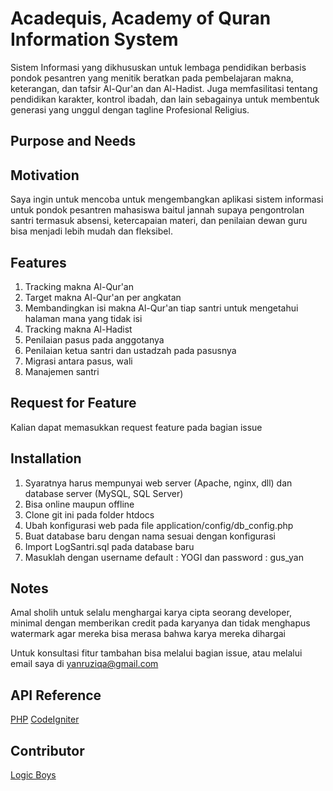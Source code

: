 # Acadequis, Academy of Quran Information System
Sistem Informasi yang dikhususkan untuk lembaga pendidikan berbasis pondok pesantren yang menitik beratkan pada pembelajaran makna, keterangan, dan tafsir Al-Qur'an dan Al-Hadist. Juga memfasilitasi tentang pendidikan karakter, kontrol ibadah, dan lain sebagainya untuk membentuk generasi yang unggul dengan tagline Profesional Religius.
## Purpose and Needs

## Motivation
Saya ingin untuk mencoba untuk mengembangkan aplikasi sistem informasi untuk pondok pesantren mahasiswa baitul jannah supaya pengontrolan santri termasuk absensi, ketercapaian materi, dan penilaian dewan guru bisa menjadi lebih mudah dan fleksibel.
## Features
1. Tracking makna Al-Qur'an
2. Target makna Al-Qur'an per angkatan
3. Membandingkan isi makna Al-Qur'an tiap santri untuk mengetahui halaman mana yang tidak isi
4. Tracking makna Al-Hadist
5. Penilaian pasus pada anggotanya
6. Penilaian ketua santri dan ustadzah pada pasusnya
7. Migrasi antara pasus, wali
8. Manajemen santri

## Request for Feature
Kalian dapat memasukkan request feature pada bagian issue
## Installation
1. Syaratnya harus mempunyai web server (Apache, nginx, dll) dan database server (MySQL, SQL Server)
2. Bisa online maupun offline
3. Clone git ini pada folder htdocs
4. Ubah konfigurasi web pada file application/config/db_config.php
5. Buat database baru dengan nama sesuai dengan konfigurasi
6. Import LogSantri.sql pada database baru
7. Masuklah dengan username default : YOGI dan password : gus_yan

## Notes

Amal sholih untuk selalu menghargai karya cipta seorang developer, minimal dengan memberikan credit pada karyanya dan tidak menghapus watermark agar mereka bisa merasa bahwa karya mereka dihargai

Untuk konsultasi fitur tambahan bisa melalui bagian issue, atau melalui email saya di yanruziqa@gmail.com

## API Reference

[PHP](http://php.net/manual/en/getting-started.php)
[CodeIgniter](https://www.codeigniter.com/user_guide/)

## Contributor

[Logic Boys](https://twitter.com/logicb0ys)
